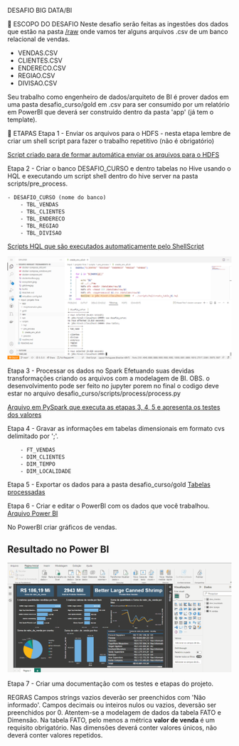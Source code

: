 DESAFIO BIG DATA/BI

📌 ESCOPO DO DESAFIO
Neste desafio serão feitas as ingestões dos dados que estão na pasta [/raw](https://github.com/luispaulobrito/Desafio-Minsait-Treinamento-BI/tree/main/input/projeto-hive/raw) onde vamos ter alguns arquivos .csv de um banco relacional de vendas.

 - VENDAS.CSV
 - CLIENTES.CSV
 - ENDERECO.CSV
 - REGIAO.CSV
 - DIVISAO.CSV

Seu trabalho como engenheiro de dados/arquiteto de BI é prover dados em uma pasta desafio_curso/gold em .csv para ser consumido por um relatório em PowerBI que deverá ser construído dentro da pasta 'app' (já tem o template).

📑 ETAPAS
Etapa 1 - Enviar os arquivos para o HDFS
    - nesta etapa lembre de criar um shell script para fazer o trabalho repetitivo (não é obrigatório)
    
[Script criado para de formar automática enviar os arquivos para o HDFS](https://github.com/luispaulobrito/Desafio-Minsait-Treinamento-BI/blob/main/input/projeto-hive/scripts/pre_process/create_env_all.sh)
    

Etapa 2 - Criar o banco DESAFIO_CURSO e dentro tabelas no Hive usando o HQL e executando um script shell dentro do hive server na pasta scripts/pre_process.

    - DESAFIO_CURSO (nome do banco)
        - TBL_VENDAS
        - TBL_CLIENTES
        - TBL_ENDERECO
        - TBL_REGIAO
        - TBL_DIVISAO
        
[Scripts HQL que são executados automaticamente pelo ShellScript](https://github.com/luispaulobrito/Desafio-Minsait-Treinamento-BI/tree/main/input/projeto-hive/scripts/hql)

<img src="https://github.com/luispaulobrito/Desafio-Minsait-Treinamento-BI/blob/main/assets/Screenshot_1.png" width="1000px"> 
</div>

Etapa 3 - Processar os dados no Spark Efetuando suas devidas transformações criando os arquivos com a modelagem de BI.
OBS. o desenvolvimento pode ser feito no jupyter porem no final o codigo deve estar no arquivo desafio_curso/scripts/process/process.py

[Arquivo em PySpark que executa as etapas 3, 4, 5 e apresenta os testes dos valores](https://github.com/luispaulobrito/Desafio-Minsait-Treinamento-BI/blob/main/input/projeto-hive/scripts/process/Process.ipynb)

Etapa 4 - Gravar as informações em tabelas dimensionais em formato cvs delimitado por ';'.

        - FT_VENDAS
        - DIM_CLIENTES
        - DIM_TEMPO
        - DIM_LOCALIDADE
        
Etapa 5 - Exportar os dados para a pasta desafio_curso/gold
[Tabelas processadas](https://github.com/luispaulobrito/Desafio-Minsait-Treinamento-BI/tree/main/input/projeto-hive/gold)        

Etapa 6 - Criar e editar o PowerBI com os dados que você trabalhou.
[Arquivo Power BI](https://github.com/luispaulobrito/Desafio-Minsait-Treinamento-BI/tree/main/input/projeto-hive/gold) 

No PowerBI criar gráficos de vendas.
## Resultado no Power BI
![Resultado](https://github.com/luispaulobrito/Desafio-Minsait-Treinamento-BI/blob/main/assets/powerbi.gif)

Etapa 7 - Criar uma documentação com os testes e etapas do projeto.

REGRAS
Campos strings vazios deverão ser preenchidos com 'Não informado'.
Campos decimais ou inteiros nulos ou vazios, deversão ser preenchidos por 0.
Atentem-se a modelagem de dados da tabela FATO e Dimensão.
Na tabela FATO, pelo menos a métrica <b>valor de venda</b> é um requisito obrigatório.
Nas dimensões deverá conter valores únicos, não deverá conter valores repetidos.
